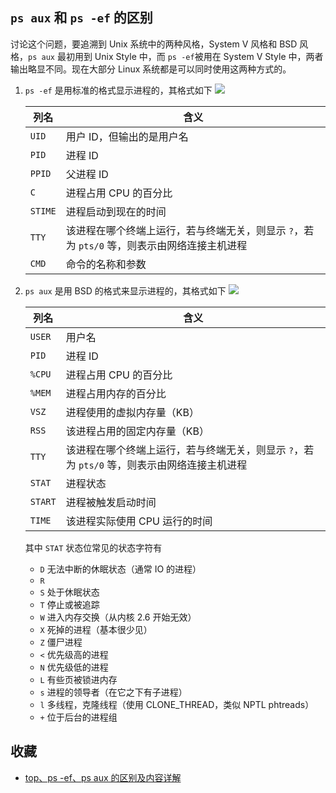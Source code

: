 ## `ps aux` 和 `ps -ef` 的区别

讨论这个问题，要追溯到 Unix 系统中的两种风格，System V 风格和 BSD 风格，`ps aux` 最初用到 Unix Style 中，而 `ps -ef`被用在 System V Style 中，两者输出略显不同。现在大部分 Linux 系统都是可以同时使用这两种方式的。

1. `ps -ef` 是用标准的格式显示进程的，其格式如下
   ![](https://img2020.cnblogs.com/blog/1337485/202009/1337485-20200919192453912-120829750.png)

   | 列名    | 含义                                                                                        |
   | ------- | ------------------------------------------------------------------------------------------- |
   | `UID`   | 用户 ID，但输出的是用户名                                                                   |
   | `PID`   | 进程 ID                                                                                     |
   | `PPID`  | 父进程 ID                                                                                   |
   | `C`     | 进程占用 CPU 的百分比                                                                       |
   | `STIME` | 进程启动到现在的时间                                                                        |
   | `TTY`   | 该进程在哪个终端上运行，若与终端无关，则显示 `?`，若为 `pts/0` 等，则表示由网络连接主机进程 |
   | `CMD`   | 命令的名称和参数                                                                            |

2. `ps aux` 是用 BSD 的格式来显示进程的，其格式如下
   ![](https://img2020.cnblogs.com/blog/1337485/202009/1337485-20200919193910324-4295725.png)

   | 列名    | 含义                                                                                        |
   | ------- | ------------------------------------------------------------------------------------------- |
   | `USER`  | 用户名                                                                                      |
   | `PID`   | 进程 ID                                                                                     |
   | `%CPU`  | 进程占用 CPU 的百分比                                                                       |
   | `%MEM`  | 进程占用内存的百分比                                                                        |
   | `VSZ`   | 进程使用的虚拟内存量（KB）                                                                  |
   | `RSS`   | 该进程占用的固定内存量（KB）                                                                |
   | `TTY`   | 该进程在哪个终端上运行，若与终端无关，则显示 `?`，若为 `pts/0` 等，则表示由网络连接主机进程 |
   | `STAT`  | 进程状态                                                                                    |
   | `START` | 进程被触发启动时间                                                                          |
   | `TIME`  | 该进程实际使用 CPU 运行的时间                                                               |

   其中 `STAT` 状态位常见的状态字符有

   - `D` 无法中断的休眠状态（通常 IO 的进程）
   - `R`
   - `S` 处于休眠状态
   - `T` 停止或被追踪
   - `W` 进入内存交换（从内核 2.6 开始无效）
   - `X` 死掉的进程（基本很少见）
   - `Z` 僵尸进程
   - `<` 优先级高的进程
   - `N` 优先级低的进程
   - `L` 有些页被锁进内存
   - `s` 进程的领导者（在它之下有子进程）
   - `l` 多线程，克隆线程（使用 CLONE_THREAD，类似 NPTL phtreads）
   - `+` 位于后台的进程组

## 收藏

- [top、ps -ef、ps aux 的区别及内容详解](http://t.zoukankan.com/liangmingshen-p-13697262.html)
